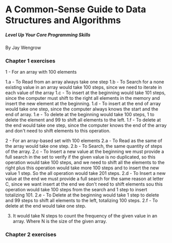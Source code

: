 # A Common-Sense Guide to Data Structures and Algorithms
##### Level Up Your Core Programming Skills

By Jay Wengrow

### Chapter 1 exercises

1 - For an array with 100 elements

1.a - To Read from an array always take one step
1.b - To Search for a none existing value in an array would take 100 steps, since we need to iterate in each value of the array
1.c - To insert at the beginning would take 101 steps, since the computer must shift to the right all elements in the memory and insert the new element at the beginning.
1.d - To insert at the end of array would take one step, since the computer always knows the start and the end of array.
1.e - To delete at the beginning would take 100 steps, 1 to delete the element and 99 to shift all elements to the left.
1.f - To delete at the end would take one step, since the computer knows the end of the array and don't need to shift elements to this operation.

2 - For an array-based set with 100 elements
2.a - To Read as the same of the array would take one step.
2.b - To Search, the same quantity of steps of the array.
2.c - To Insert a new value at the beginning we must provide a full search in the set to verify if the given value is no duplicated, so this operation would take 100 steps, and we need to shift all the elements to the right plus this operation would take more 100 steps and to insert the new value 1 step. So the all operation would take 201 steps.
2.d - To Insert a new value at the end we must provide a full search for the same reason at letter C, since we want insert at the end we don't need to shift elements sou this operation would take 100 steps from the search and 1 step to insert totalizing 101.
2.e - To Delete at the beginning would take 1 step to delete and 99 steps to shift all elements to the left, totalizing 100 steps.
2.f - To delete at the end would take one step.

3. It would take N steps to count the frequency of the given value in an array. Where N is the size of the given array.

### Chapter 2 exercises

